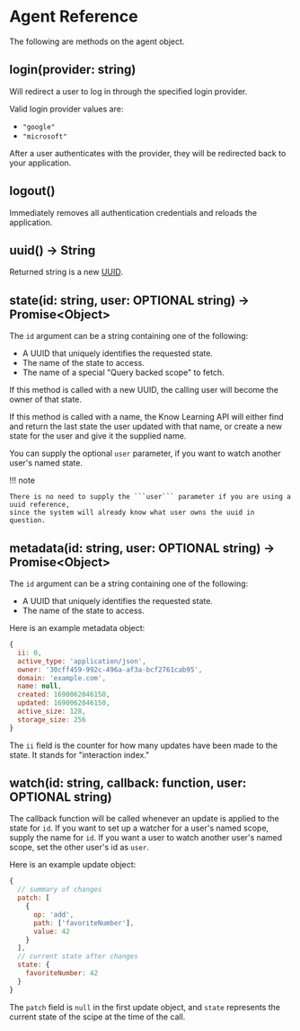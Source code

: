 # Agent Reference

The following are methods on the agent object.

## login(provider: string)

Will redirect a user to log in through the specified login provider.

Valid login provider values are:

* ```"google"```
* ```"microsoft"```

After a user authenticates with the provider, they will be redirected back to your application.

## logout()

Immediately removes all authentication credentials and reloads the application.

## uuid() &rarr; String

Returned string is a new [UUID](https://developer.mozilla.org/en-US/docs/Glossary/UUID).

## state(id: string, user: OPTIONAL string) &rarr; Promise&lt;Object&gt;
The ```id``` argument can be a string containing one of the following:

* A UUID that uniquely identifies the requested state.
* The name of the state to access.
* The name of a special "Query backed scope" to fetch.

If this method is called with a new UUID, the calling user will become the owner of that state.

If this method is called with a name, the Know Learning API will either find and return the last state the user updated with that name, or create a new state for the user and give it the supplied name.

You can supply the optional ```user``` parameter, if you want to watch another user's named state.

!!! note

    There is no need to supply the ```user``` parameter if you are using a uuid reference,
    since the system will already know what user owns the uuid in question.

## metadata(id: string, user: OPTIONAL string) &rarr; Promise&lt;Object&gt;
The ```id``` argument can be a string containing one of the following:

* A UUID that uniquely identifies the requested state.
* The name of the state to access.

Here is an example metadata object:

```js
{
  ii: 0,
  active_type: 'application/json',
  owner: '30cff459-992c-496a-af3a-bcf2761cab95',
  domain: 'example.com',
  name: null,
  created: 1690062046150,
  updated: 1690062046150,
  active_size: 128,
  storage_size: 256
}
```

The ```ii``` field is the counter for how many updates have been made to the state. It stands for "interaction index."

## watch(id: string, callback: function, user: OPTIONAL string)

The callback function will be called whenever an update is applied to the state for ```id```.
If you want to set up a watcher for a user's named scope, supply the name for ```id```.
If you want a user to watch another user's named scope, set the other user's id as ```user```.

Here is an example update object:

```js
{
  // summary of changes
  patch: [
    {
      op: 'add',
      path: ['favoriteNumber'],
      value: 42
    }
  ],
  // current state after changes
  state: {
    favoriteNumber: 42
  }
}
```

The ```patch``` field is ```null``` in the first update object,
and ```state``` represents the current state of the scipe at the time of the call.
